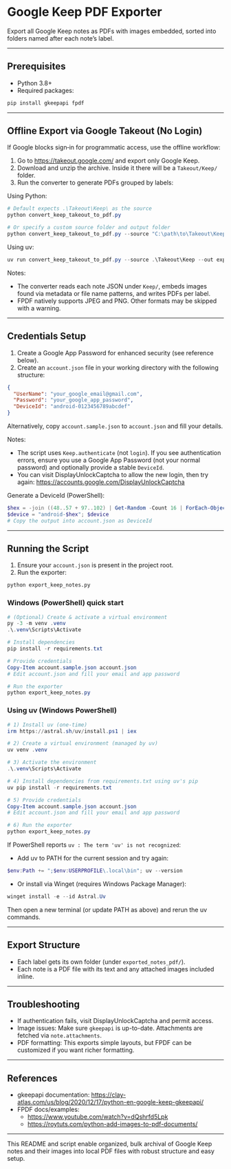# Google Keep PDF Exporter

Export all Google Keep notes as PDFs with images embedded, sorted into folders named after each note’s label.

---

## Prerequisites

- Python 3.8+
- Required packages:

```bash
pip install gkeepapi fpdf
```

---

## Offline Export via Google Takeout (No Login)

If Google blocks sign‑in for programmatic access, use the offline workflow:

1. Go to https://takeout.google.com/ and export only Google Keep.
2. Download and unzip the archive. Inside it there will be a `Takeout/Keep/` folder.
3. Run the converter to generate PDFs grouped by labels:

Using Python:

```powershell
# Default expects .\Takeout\Keep\ as the source
python convert_keep_takeout_to_pdf.py

# Or specify a custom source folder and output folder
python convert_keep_takeout_to_pdf.py --source "C:\path\to\Takeout\Keep" --out exported_notes_pdf_takeout
```

Using uv:

```powershell
uv run convert_keep_takeout_to_pdf.py --source .\Takeout\Keep --out exported_notes_pdf_takeout
```

Notes:

- The converter reads each note JSON under `Keep/`, embeds images found via metadata or file name patterns, and writes PDFs per label.
- FPDF natively supports JPEG and PNG. Other formats may be skipped with a warning.

---

## Credentials Setup

1. Create a Google App Password for enhanced security (see reference below).
2. Create an `account.json` file in your working directory with the following structure:

```json
{
  "UserName": "your_google_email@gmail.com",
  "Password": "your_google_app_password",
  "DeviceId": "android-0123456789abcdef"  
}
```

Alternatively, copy `account.sample.json` to `account.json` and fill your details.

Notes:

- The script uses `Keep.authenticate` (not `login`). If you see authentication errors, ensure you use a Google App Password (not your normal password) and optionally provide a stable `DeviceId`.
- You can visit DisplayUnlockCaptcha to allow the new login, then try again: https://accounts.google.com/DisplayUnlockCaptcha

Generate a DeviceId (PowerShell):

```powershell
$hex = -join ((48..57 + 97..102) | Get-Random -Count 16 | ForEach-Object {[char]$_})
$device = "android-$hex"; $device
# Copy the output into account.json as DeviceId
```

---

## Running the Script

1. Ensure your `account.json` is present in the project root.
2. Run the exporter:

```bash
python export_keep_notes.py
```

### Windows (PowerShell) quick start

```powershell
# (Optional) Create & activate a virtual environment
py -3 -m venv .venv
.\.venv\Scripts\Activate

# Install dependencies
pip install -r requirements.txt

# Provide credentials
Copy-Item account.sample.json account.json
# Edit account.json and fill your email and app password

# Run the exporter
python export_keep_notes.py
```

### Using uv (Windows PowerShell)

```powershell
# 1) Install uv (one-time)
irm https://astral.sh/uv/install.ps1 | iex

# 2) Create a virtual environment (managed by uv)
uv venv .venv

# 3) Activate the environment
.\.venv\Scripts\Activate

# 4) Install dependencies from requirements.txt using uv's pip
uv pip install -r requirements.txt

# 5) Provide credentials
Copy-Item account.sample.json account.json
# Edit account.json and fill your email and app password

# 6) Run the exporter
python export_keep_notes.py
```

If PowerShell reports `uv : The term 'uv' is not recognized`:

- Add uv to PATH for the current session and try again:

```powershell
$env:Path += ";$env:USERPROFILE\.local\bin"; uv --version
```

- Or install via Winget (requires Windows Package Manager):

```powershell
winget install -e --id Astral.Uv
```

Then open a new terminal (or update PATH as above) and rerun the uv commands.

---

## Export Structure

- Each label gets its own folder (under `exported_notes_pdf/`).
- Each note is a PDF file with its text and any attached images included inline.

---

## Troubleshooting

- If authentication fails, visit DisplayUnlockCaptcha and permit access.
- Image issues: Make sure `gkeepapi` is up-to-date. Attachments are fetched via `note.attachments`.
- PDF formatting: This exports simple layouts, but FPDF can be customized if you want richer formatting.

---

## References

- gkeepapi documentation: https://clay-atlas.com/us/blog/2020/12/17/python-en-google-keep-gkeepapi/
- FPDF docs/examples:
  - https://www.youtube.com/watch?v=dQshrfd5Lpk
  - https://roytuts.com/python-add-images-to-pdf-documents/

---

This README and script enable organized, bulk archival of Google Keep notes and their images into local PDF files with robust structure and easy setup.
